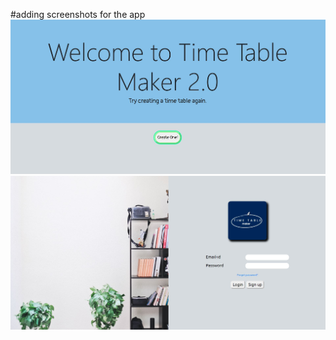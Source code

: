 #adding screenshots for the app
<img src = "public/assets/homePage.JPG">
<img src = "public/assets/loginPage.JPG">